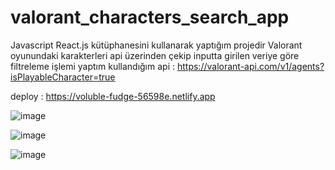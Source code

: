 # valorant_characters_search_app

Javascript React.js kütüphanesini kullanarak yaptığım projedir
Valorant oyunundaki karakterleri api üzerinden çekip inputta girilen veriye göre filtreleme işlemi yaptım
kullandığım api : https://valorant-api.com/v1/agents?isPlayableCharacter=true

deploy : https://voluble-fudge-56598e.netlify.app

![image](https://user-images.githubusercontent.com/110103127/192513229-6bd1e0db-f141-4654-a1ed-281d5dfc5b14.png)

![image](https://user-images.githubusercontent.com/110103127/192513312-b5d40019-f857-4df9-a21b-c97af67ac946.png)

![image](https://user-images.githubusercontent.com/110103127/192513460-0027dd0d-3438-4fa7-983e-c722411e18cb.png)



